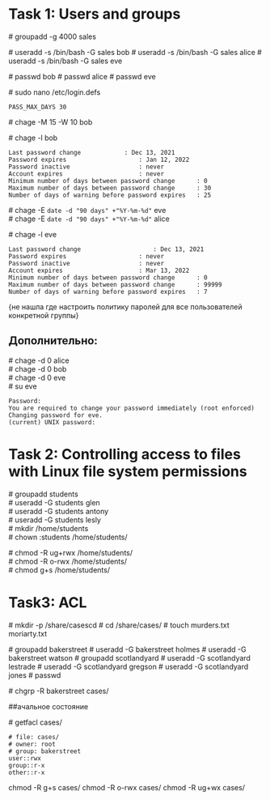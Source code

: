 # Task 1: Users and groups

\# groupadd -g 4000 sales


\# useradd -s /bin/bash -G sales bob
\# useradd -s /bin/bash -G sales alice
\# useradd -s /bin/bash -G sales eve


\# passwd bob
\# passwd alice 
\# passwd eve


\# sudo nano /etc/login.defs

```
PASS_MAX_DAYS 30
```

\# chage -M 15 -W 10 bob <br/>

\# chage -l bob

```
Last password change			: Dec 13, 2021
Password expires					: Jan 12, 2022
Password inactive					: never
Account expires						: never
Minimum number of days between password change		: 0
Maximum number of days between password change		: 30
Number of days of warning before password expires	: 25
```

\# chage -E `date -d "90 days" +"%Y-%m-%d"` eve <br/>
\# chage -E `date -d "90 days" +"%Y-%m-%d"` alice <br/>

\# chage -l eve 

````
Last password change					: Dec 13, 2021
Password expires					: never
Password inactive					: never
Account expires						: Mar 13, 2022
Minimum number of days between password change		: 0
Maximum number of days between password change		: 99999
Number of days of warning before password expires	: 7
````

{не нашла где настроить политику паролей для все пользователей конкретной группы}

## Дополнительно:

\# chage -d 0 alice <br/>
\# chage -d 0 bob <br/>
\# chage -d 0 eve <br/>
\# su eve

```
Password: 
You are required to change your password immediately (root enforced)
Changing password for eve.
(current) UNIX password: 
```


# Task 2: Controlling access to files with Linux file system permissions
\# groupadd students               <br/>
\# useradd -G students glen<br/>
\# useradd -G students antony<br/>
\# useradd -G students lesly<br/>
\# mkdir  /home/students<br/>
\# chown :students /home/students/<br/>


\# chmod -R ug+rwx /home/students/<br/>
\# chmod -R o-rwx /home/students/ <br/>
\# chmod g+s  /home/students/ <br/>

# Task3: ACL

\# mkdir -p /share/casescd
\# cd /share/cases/
\# touch murders.txt  moriarty.txt

\# groupadd bakerstreet
\# useradd -G bakerstreet holmes
\# useradd -G bakerstreet watson
\# groupadd scotlandyard
\# useradd -G scotlandyard lestrade
\# useradd -G scotlandyard gregson
\# useradd -G scotlandyard jones
\#  passwd <user>
  
\# chgrp -R bakerstreet cases/
  
\##ачальное состояние
  
\# getfacl cases/

```
# file: cases/
# owner: root
# group: bakerstreet
user::rwx
group::r-x
other::r-x
```
  
chmod -R g+s cases/
chmod -R o-rwx cases/
chmod -R ug+wx cases/
